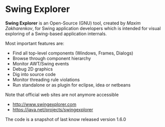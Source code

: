 # Swing Explorer
**Swing Explorer** is an Open-Source (GNU) tool, created by *Maxim Zakharenkov*, for Swing application developers which is intended for visual exploring of a Swing-based application internals. 

Most important features are:
* Find all top-level components (Windows, Frames, Dialogs)
* Browse through component hierarchy
* Monitor AWT/Swing events
* Debug 2D graphics
* Dig into source code
* Monitor threading rule violations
* Run standalone or as plugin for eclipse, idea or netbeans

Note that official web sites are not anymore accessible
* http://www.swingexplorer.com
* https://java.net/projects/swingexplorer

The code is a snapshot of last know released version 1.6.0
